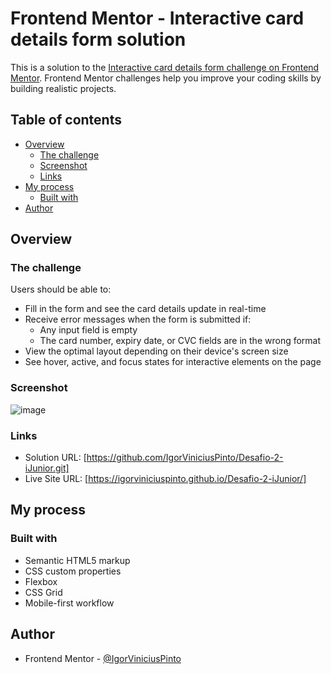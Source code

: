 # Frontend Mentor - Interactive card details form solution

This is a solution to the [Interactive card details form challenge on Frontend Mentor](https://www.frontendmentor.io/challenges/interactive-card-details-form-XpS8cKZDWw). Frontend Mentor challenges help you improve your coding skills by building realistic projects. 

## Table of contents

- [Overview](#overview)
  - [The challenge](#the-challenge)
  - [Screenshot](#screenshot)
  - [Links](#links)
- [My process](#my-process)
  - [Built with](#built-with)
- [Author](#author)


## Overview

### The challenge

Users should be able to:

- Fill in the form and see the card details update in real-time
- Receive error messages when the form is submitted if:
  - Any input field is empty
  - The card number, expiry date, or CVC fields are in the wrong format
- View the optimal layout depending on their device's screen size
- See hover, active, and focus states for interactive elements on the page

### Screenshot

![image](https://github.com/user-attachments/assets/85a013b7-930c-4aa6-be12-73dc7aebbff3)

### Links

- Solution URL: [https://github.com/IgorViniciusPinto/Desafio-2-iJunior.git]
- Live Site URL: [https://igorviniciuspinto.github.io/Desafio-2-iJunior/]

## My process

### Built with

- Semantic HTML5 markup
- CSS custom properties
- Flexbox
- CSS Grid
- Mobile-first workflow

## Author

- Frontend Mentor - [@IgorViniciusPinto](https://www.frontendmentor.io/profile/IgorViniciusPinto)

